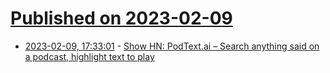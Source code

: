 # [Published on 2023-02-09](index.md)

* [2023-02-09, 17:33:01](https://news.ycombinator.com/item?id=34727695) - [Show HN: PodText.ai – Search anything said on a podcast, highlight text to play](https://podtext.ai)
